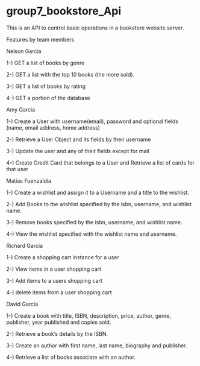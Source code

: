 # group7_bookstore_Api

This is an API to control basic operations in a bookstore website server.

Features by team members

Nelson Garcia

1-) GET a list of books by genre

2-) GET a list with the top 10 books (the more sold).

3-) GET a list of books by rating 

4-) GET a portion of the database

Amy Garcia

1-) Create a User with username(email), password and optional fields (name, email address, home address) 

2-) Retrieve a User Object and its fields by their username 

3-) Update the user and any of their fields except for mail 

4-) Create Credit Card that belongs to a User and Retrieve a list of cards for that user 

Matias Fuenzaldia

1-) Create a wishlist and assign it to a Username and a title to the wishlist.

2-) Add Books to the wishlist specified by the isbn, username, and wishlist name.

3-) Remove books specified by the isbn, username, and wishlist name.

4-) View the wishlist specified with the wishlist name and username.

Richard Garcia

1-) Create a shopping cart instance for a user

2-) View items in a user shopping cart

3-) Add items to a users shopping cart 

4-) delete items from a user shopping cart

David Garcia

1-) Create a book with title, ISBN, description, price, author, genre, publisher, year published and copies sold.

2-) Retrieve a book’s details by the ISBN.

3-) Create an author with first name, last name, biography and publisher.

4-) Retrieve a list of books associate with an author.
